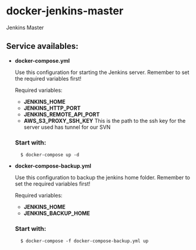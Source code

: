 # docker-jenkins-master
Jenkins Master

## Service availables:

- **docker-compose.yml**

    Use this configuration for starting the Jenkins server. 
    Remember to set the required variables first!

    Required variables:

    - **JENKINS_HOME**
    - **JENKINS_HTTP_PORT**
    - **JENKINS_REMOTE_API_PORT**
    - **AWS_S3_PROXY_SSH_KEY**
      This is the path to the ssh key for the server used has tunnel for our SVN

    ### Start with:

        $ docker-compose up -d
  
- **docker-compose-backup.yml**

    Use this configuration to backup the jenkins home folder.
    Remember to set the required variables first!

    Required variables:

    - **JENKINS_HOME**
    - **JENKINS_BACKUP_HOME**

    ### Start with:

        $ docker-compose -f docker-compose-backup.yml up
